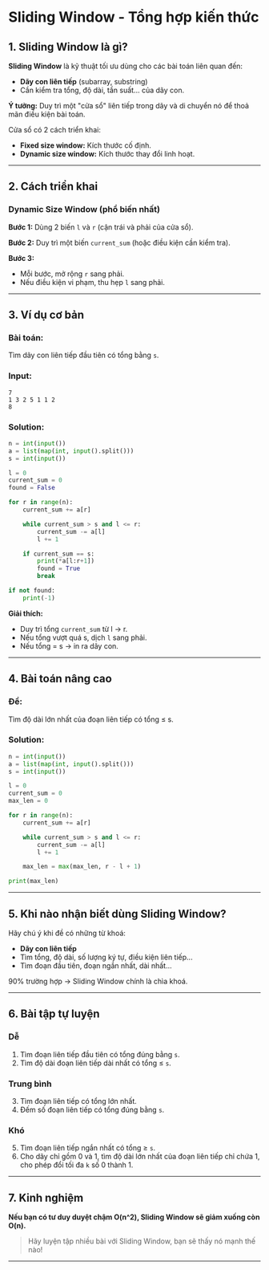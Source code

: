 # Sliding Window - Tổng hợp kiến thức

## 1. Sliding Window là gì?

**Sliding Window** là kỹ thuật tối ưu dùng cho các bài toán liên quan đến:

-   **Dãy con liên tiếp** (subarray, substring)
-   Cần kiểm tra tổng, độ dài, tần suất... của dãy con.

**Ý tưởng:** Duy trì một "cửa sổ" liên tiếp trong dãy và di chuyển nó để thoả mãn điều kiện bài toán.

Cửa sổ có 2 cách triển khai:

-   **Fixed size window:** Kích thước cố định.
-   **Dynamic size window:** Kích thước thay đổi linh hoạt.

---

## 2. Cách triển khai

### Dynamic Size Window (phổ biến nhất)

**Bước 1:** Dùng 2 biến `l` và `r` (cận trái và phải của cửa sổ).

**Bước 2:** Duy trì một biến `current_sum` (hoặc điều kiện cần kiểm tra).

**Bước 3:**

-   Mỗi bước, mở rộng `r` sang phải.
-   Nếu điều kiện vi phạm, thu hẹp `l` sang phải.

---

## 3. Ví dụ cơ bản

### Bài toán:

Tìm dãy con liên tiếp đầu tiên có tổng bằng `s`.

### Input:

```
7
1 3 2 5 1 1 2
8
```

### Solution:

```python
n = int(input())
a = list(map(int, input().split()))
s = int(input())

l = 0
current_sum = 0
found = False

for r in range(n):
    current_sum += a[r]

    while current_sum > s and l <= r:
        current_sum -= a[l]
        l += 1

    if current_sum == s:
        print(*a[l:r+1])
        found = True
        break

if not found:
    print(-1)
```

**Giải thích:**

-   Duy trì tổng `current_sum` từ l → r.
-   Nếu tổng vượt quá s, dịch `l` sang phải.
-   Nếu tổng = s → in ra dãy con.

---

## 4. Bài toán nâng cao

### Đề:

Tìm độ dài lớn nhất của đoạn liên tiếp có tổng ≤ s.

### Solution:

```python
n = int(input())
a = list(map(int, input().split()))
s = int(input())

l = 0
current_sum = 0
max_len = 0

for r in range(n):
    current_sum += a[r]

    while current_sum > s and l <= r:
        current_sum -= a[l]
        l += 1

    max_len = max(max_len, r - l + 1)

print(max_len)
```

---

## 5. Khi nào nhận biết dùng Sliding Window?

Hãy chú ý khi đề có những từ khoá:

-   **Dãy con liên tiếp**
-   Tìm tổng, độ dài, số lượng ký tự, điều kiện liên tiếp...
-   Tìm đoạn đầu tiên, đoạn ngắn nhất, dài nhất...

90% trường hợp → Sliding Window chính là chìa khoá.

---

## 6. Bài tập tự luyện

### Dễ

1. Tìm đoạn liên tiếp đầu tiên có tổng đúng bằng `s`.
2. Tìm độ dài đoạn liên tiếp dài nhất có tổng ≤ `s`.

### Trung bình

3. Tìm đoạn liên tiếp có tổng lớn nhất.
4. Đếm số đoạn liên tiếp có tổng đúng bằng `s`.

### Khó

5. Tìm đoạn liên tiếp ngắn nhất có tổng ≥ `s`.
6. Cho dãy chỉ gồm 0 và 1, tìm độ dài lớn nhất của đoạn liên tiếp chỉ chứa 1, cho phép đổi tối đa `k` số 0 thành 1.

---

## 7. Kinh nghiệm

**Nếu bạn có tư duy duyệt chậm O(n^2), Sliding Window sẽ giảm xuống còn O(n).**

> Hãy luyện tập nhiều bài với Sliding Window, bạn sẽ thấy nó mạnh thế nào!

---
